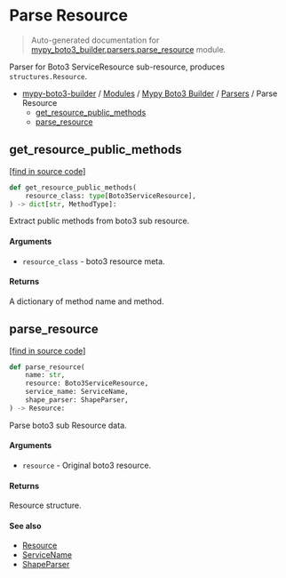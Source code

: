 # Parse Resource

> Auto-generated documentation for [mypy_boto3_builder.parsers.parse_resource](https://github.com/vemel/mypy_boto3_builder/blob/master/mypy_boto3_builder/parsers/parse_resource.py) module.

Parser for Boto3 ServiceResource sub-resource, produces `structures.Resource`.

- [mypy-boto3-builder](../../README.md#mypy_boto3_builder) / [Modules](../../MODULES.md#mypy-boto3-builder-modules) / [Mypy Boto3 Builder](../index.md#mypy-boto3-builder) / [Parsers](index.md#parsers) / Parse Resource
    - [get_resource_public_methods](#get_resource_public_methods)
    - [parse_resource](#parse_resource)

## get_resource_public_methods

[[find in source code]](https://github.com/vemel/mypy_boto3_builder/blob/master/mypy_boto3_builder/parsers/parse_resource.py#L76)

```python
def get_resource_public_methods(
    resource_class: type[Boto3ServiceResource],
) -> dict[str, MethodType]:
```

Extract public methods from boto3 sub resource.

#### Arguments

- `resource_class` - boto3 resource meta.

#### Returns

A dictionary of method name and method.

## parse_resource

[[find in source code]](https://github.com/vemel/mypy_boto3_builder/blob/master/mypy_boto3_builder/parsers/parse_resource.py#L23)

```python
def parse_resource(
    name: str,
    resource: Boto3ServiceResource,
    service_name: ServiceName,
    shape_parser: ShapeParser,
) -> Resource:
```

Parse boto3 sub Resource data.

#### Arguments

- `resource` - Original boto3 resource.

#### Returns

Resource structure.

#### See also

- [Resource](../structures/resource.md#resource)
- [ServiceName](../service_name.md#servicename)
- [ShapeParser](shape_parser.md#shapeparser)
